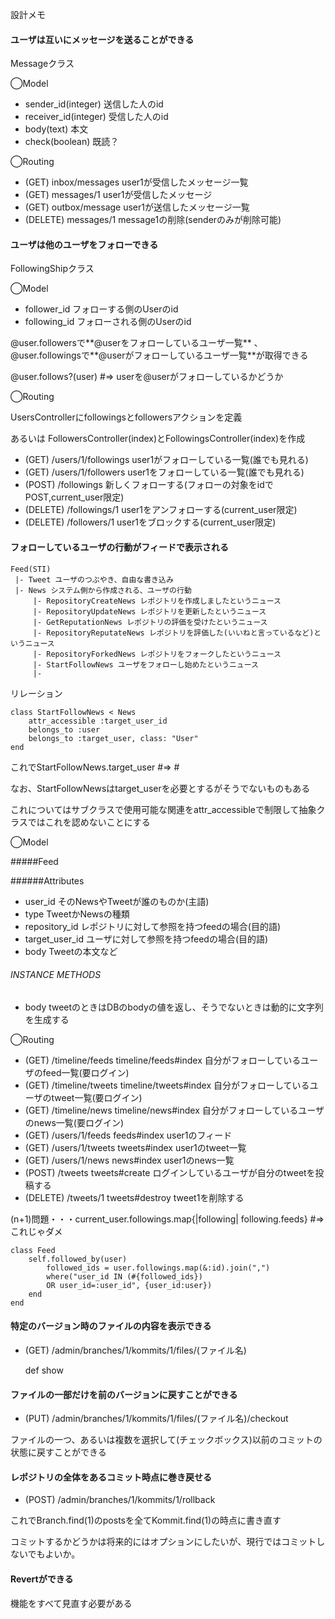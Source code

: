 設計メモ

#### ユーザは互いにメッセージを送ることができる
Messageクラス

◯Model

- sender_id(integer) 送信した人のid
- receiver_id(integer) 受信した人のid 
- body(text) 本文
- check(boolean) 既読？

◯Routing

- (GET) inbox/messages user1が受信したメッセージ一覧
- (GET) messages/1 user1が受信したメッセージ
- (GET) outbox/message user1が送信したメッセージ一覧
- (DELETE) messages/1 message1の削除(senderのみが削除可能)

#### ユーザは他のユーザをフォローできる
FollowingShipクラス

◯Model

- follower_id フォローする側のUserのid
- following_id フォローされる側のUserのid

@user.followersで**@userをフォローしているユーザ一覧** 、@user.followingsで**@userがフォローしているユーザ一覧**が取得できる

@user.follows?(user) #=> userを@userがフォローしているかどうか

◯Routing

UsersControllerにfollowingsとfollowersアクションを定義　

あるいは FollowersController(index)とFollowingsController(index)を作成

- (GET) /users/1/followings user1がフォローしている一覧(誰でも見れる)
- (GET) /users/1/followers user1をフォローしている一覧(誰でも見れる)
- (POST) /followings 新しくフォローする(フォローの対象をidでPOST,current_user限定)
- (DELETE) /followings/1 user1をアンフォローする(current_user限定)
- (DELETE) /followers/1 user1をブロックする(current_user限定)


#### フォローしているユーザの行動がフィードで表示される
	Feed(STI)
	 |- Tweet ユーザのつぶやき、自由な書き込み
	 |- News システム側から作成される、ユーザの行動
	 	 |- RepositoryCreateNews レポジトリを作成しましたというニュース
	 	 |- RepositoryUpdateNews レポジトリを更新したというニュース
	 	 |- GetReputationNews レポジトリの評価を受けたというニュース
	 	 |- RepositoryReputateNews レポジトリを評価した(いいねと言っているなど)というニュース
	 	 |- RepositoryForkedNews レポジトリをフォークしたというニュース
	 	 |- StartFollowNews ユーザをフォローし始めたというニュース
	 	 |- 

リレーション

	class StartFollowNews < News
		attr_accessible :target_user_id
		belongs_to :user
		belongs_to :target_user, class: "User"
	end
これでStartFollowNews.target_user #=> #<User>

なお、StartFollowNewsはtarget_userを必要とするがそうでないものもある

これについてはサブクラスで使用可能な関連をattr_accessibleで制限して抽象クラスではこれを認めないことにする
	

◯Model

#####Feed

######Attributes

- user_id そのNewsやTweetが誰のものか(主語)
- type TweetかNewsの種類
- repository_id レポジトリに対して参照を持つfeedの場合(目的語)
- target_user_id ユーザに対して参照を持つfeedの場合(目的語)
- body Tweetの本文など

###### INSTANCE METHODS

- body tweetのときはDBのbodyの値を返し、そうでないときは動的に文字列を生成する

◯Routing

- (GET) /timeline/feeds timeline/feeds#index 自分がフォローしているユーザのfeed一覧(要ログイン)
- (GET) /timeline/tweets timeline/tweets#index 自分がフォローしているユーザのtweet一覧(要ログイン)
- (GET) /timeline/news timeline/news#index 自分がフォローしているユーザのnews一覧(要ログイン)
- (GET) /users/1/feeds feeds#index user1のフィード
- (GET) /users/1/tweets tweets#index user1のtweet一覧
- (GET) /users/1/news news#index user1のnews一覧
- (POST) /tweets tweets#create ログインしているユーザが自分のtweetを投稿する
- (DELETE) /tweets/1 tweets#destroy tweet1を削除する




 
(n+1)問題・・・current_user.followings.map{|following| following.feeds} #=>これじゃダメ

	class Feed
		self.followed_by(user)
			followed_ids = user.followings.map(&:id).join(",")
			where("user_id IN (#{followed_ids}) 
			OR user_id=:user_id", {user_id:user})
		end
	end
	
#### 特定のバージョン時のファイルの内容を表示できる
- (GET) /admin/branches/1/kommits/1/files/(ファイル名)

	def show
		


#### ファイルの一部だけを前のバージョンに戻すことができる

- (PUT) /admin/branches/1/kommits/1/files/(ファイル名)/checkout

ファイルの一つ、あるいは複数を選択して(チェックボックス)以前のコミットの状態に戻すことができる


#### レポジトリの全体をあるコミット時点に巻き戻せる
- (POST) /admin/branches/1/kommits/1/rollback

これでBranch.find(1)のpostsを全てKommit.find(1)の時点に書き直す

コミットするかどうかは将来的にはオプションにしたいが、現行ではコミットしないでもよいか。

#### Revertができる

機能をすべて見直す必要がある















